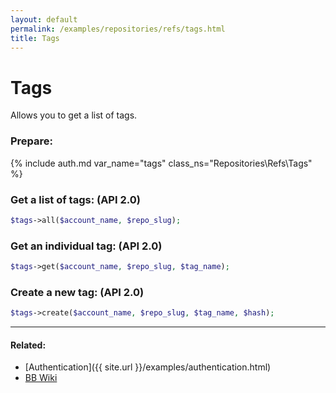 ```yaml
---
layout: default
permalink: /examples/repositories/refs/tags.html
title: Tags
---
```


# Tags

Allows you to get a list of tags.

### Prepare:
{% include auth.md var_name="tags" class_ns="Repositories\Refs\Tags" %}

### Get a list of tags: (API 2.0)

```php
$tags->all($account_name, $repo_slug);
```

### Get an individual tag: (API 2.0)

```php
$tags->get($account_name, $repo_slug, $tag_name);
```

### Create a new tag: (API 2.0)

```php
$tags->create($account_name, $repo_slug, $tag_name, $hash);
```

----

#### Related:
  * [Authentication]({{ site.url }}/examples/authentication.html)
  * [BB Wiki](https://confluence.atlassian.com/display/BITBUCKET/src+Resources)
